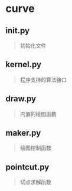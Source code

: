 # curve

## __init__.py
> 初始化文件

## kernel.py
> 程序支持的算法接口

## draw.py
> 内置的绘图函数

## maker.py
> 绘图控制函数

## pointcut.py
> 切点求解函数